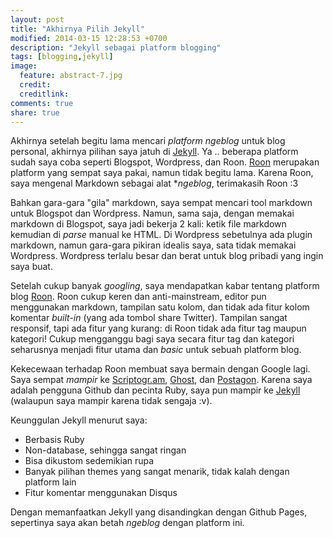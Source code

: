 ```yaml
---
layout: post
title: "Akhirnya Pilih Jekyll"
modified: 2014-03-15 12:28:53 +0700
description: "Jekyll sebagai platform blogging"
tags: [blogging,jekyll]
image:
  feature: abstract-7.jpg
  credit: 
  creditlink: 
comments: true
share: true
---
```

Akhirnya setelah begitu lama mencari *platform ngeblog* untuk blog personal, akhirnya pilihan saya jatuh di [Jekyll](http://jekyllrb.com). Ya .. beberapa platform sudah saya coba seperti Blogspot, Wordpress, dan Roon. [Roon](http://ramdziana.roon.io) merupakan platform yang sempat saya pakai, namun tidak begitu lama. Karena Roon, saya mengenal Markdown sebagai alat **ngeblog*, terimakasih Roon :3

Bahkan gara-gara "gila" markdown, saya sempat mencari tool markdown untuk Blogspot dan Wordpress. Namun, sama saja, dengan memakai markdown di Blogspot, saya jadi bekerja 2 kali: ketik file markdown kemudian di *parse* manual ke HTML. Di Wordpress sebetulnya ada plugin markdown, namun gara-gara pikiran idealis saya, sata tidak memakai Wordpress. Wordpress terlalu besar dan berat untuk blog pribadi yang ingin saya buat.

Setelah cukup banyak *googling*, saya mendapatkan kabar tentang platform blog [Roon](http://roon.io). Roon cukup keren dan anti-mainstream, editor pun menggunakan markdown, tampilan satu kolom, dan tidak ada fitur kolom komentar *built-in* (yang ada tombol share Twitter). Tampilan sangat responsif, tapi ada fitur yang kurang: di Roon tidak ada fitur tag maupun kategori! Cukup mengganggu bagi saya secara fitur tag dan kategori seharusnya menjadi fitur utama dan *basic* untuk sebuah platform blog.

Kekecewaan terhadap Roon membuat saya bermain dengan Google lagi. Saya sempat *mampir* ke [Scriptogr.am](http://scriptogr.am), [Ghost](http://ghost.org), dan [Postagon](http://postagon.com). Karena saya adalah pengguna Github dan pecinta Ruby, saya pun mampir ke [Jekyll](http://jekyllrb.com) (walaupun saya mampir karena tidak sengaja :v).

Keunggulan Jekyll menurut saya:

* Berbasis Ruby
* Non-database, sehingga sangat ringan
* Bisa dikustom sedemikian rupa
* Banyak pilihan themes yang sangat menarik, tidak kalah dengan platform lain
* Fitur komentar menggunakan Disqus

Dengan memanfaatkan Jekyll yang disandingkan dengan Github Pages, sepertinya saya akan betah *ngeblog* dengan platform ini.